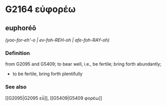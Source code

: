 # G2164 εὐφορέω

## euphoréō

_(yoo-for-eh'-o | ev-foh-REH-oh | afe-foh-RAY-oh)_

### Definition

from G2095 and G5409; to bear well, i.e., be fertile; bring forth abundantly; 

- to be fertile, bring forth plentifully

### See also

[[G2095|G2095 εὖ]], [[G5409|G5409 φορέω]]
